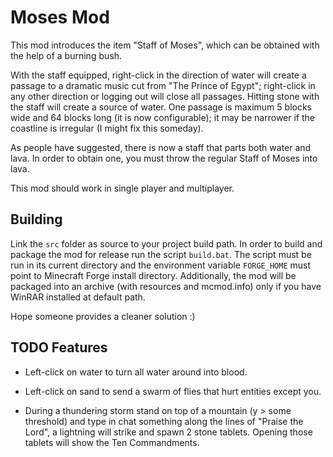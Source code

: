 Moses Mod
=========

This mod introduces the item "Staff of Moses", which can be obtained with the help of a burning bush.

With the staff equipped, right-click in the direction of water will create a passage to a dramatic music cut from "The Prince of Egypt"; right-click in any other direction or logging out will close all passages. Hitting stone with the staff will create a source of water.
One passage is maximum 5 blocks wide and 64 blocks long (it is now configurable); it may be narrower if the coastline is irregular (I might fix this someday).

As people have suggested, there is now a staff that parts both water and lava. In order to obtain one, you must throw the regular Staff of Moses into lava.

This mod should work in single player and multiplayer.

Building
--------

Link the `src` folder as source to your project build path. In order to build and package the mod for release run the script `build.bat`. The script must be run in its current directory and the environment variable `FORGE_HOME` must point to Minecraft Forge install directory. Additionally, the mod will be packaged into an archive (with resources and mcmod.info) only if you have WinRAR installed at default path.

Hope someone provides a cleaner solution :)

TODO Features
-------------

* Left-click on water to turn all water around into blood.

* Left-click on sand to send a swarm of flies that hurt entities except you.

* During a thundering storm stand on top of a mountain (y > some threshold) and type in chat something along the lines of "Praise the Lord", a lightning will strike and spawn 2 stone tablets. Opening those tablets will show the Ten Commandments.